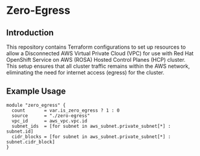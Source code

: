 # Zero-Egress

## Introduction

This repository contains Terraform configurations to set up resources to allow a Disconnected AWS Virtual Private Cloud (VPC) for use with Red Hat OpenShift Service on AWS (ROSA) Hosted Control Planes (HCP) cluster. This setup ensures that all cluster traffic remains within the AWS network, eliminating the need for internet access (egress) for the cluster.


## Example Usage

```
module "zero_egress" {
  count       = var.is_zero_egress ? 1 : 0
  source      = "./zero-egress"
  vpc_id      = aws_vpc.vpc.id
  subnet_ids  = [for subnet in aws_subnet.private_subnet[*] : subnet.id]
  cidr_blocks = [for subnet in aws_subnet.private_subnet[*] : subnet.cidr_block]
}
```